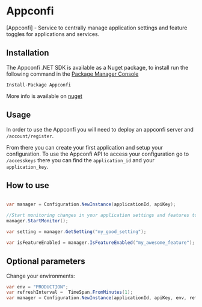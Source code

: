 # Appconfi

[Appconfi] - Service to centrally manage application settings and feature toggles for applications and services.

## Installation

The Appconfi .NET SDK is available as a Nuget package, to install run the following command in the [Package Manager Console](https://docs.microsoft.com/en-us/nuget/consume-packages/install-use-packages-visual-studio)
```
Install-Package Appconfi
```
More info is available on [nuget](https://www.nuget.org/packages/Appconfi/)

## Usage

In order to use the Appconfi you will need to deploy an appconfi server and `/account/register`.

From there you can create your first application and setup your configuration. To use the Appconfi API to access your configuration go to `/accesskeys` there you can find the `application_id` and your `application_key`.

## How to use

```csharp

var manager = Configuration.NewInstance(applicationId, apiKey);

//Start monitoring changes in your application settings and features toggles.
manager.StartMonitor();

var setting = manager.GetSetting("my_good_setting");

var isFeatureEnabled = manager.IsFeatureEnabled("my_awesome_feature");

```

## Optional parameters

Change your environments:

```csharp
var env = "PRODUCTION";
var refreshInterval =  TimeSpan.FromMinutes(1);
var manager = Configuration.NewInstance(applicationId, apiKey, env, refreshInterval);
```

